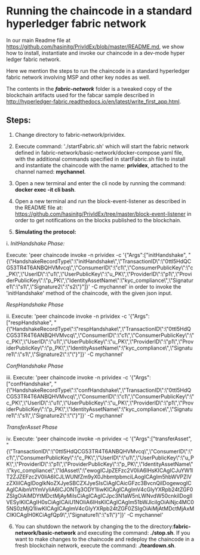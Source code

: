# Running the chaincode in a standard hyperledger fabric network

In our main Readme file at https://github.com/hasinitg/PrivIdEx/blob/master/README.md, we show how to install, instantiate
and invoke our chaincode in a dev-mode hyper ledger fabric network.

Here we mention the steps to run the chaincode in a standard hyperledger fabric network involving MSP and other key nodes as well.

The contents in the  ***fabric-network*** folder is a tweaked copy of the blockchain artifacts used for the fabcar sample
described in http://hyperledger-fabric.readthedocs.io/en/latest/write_first_app.html.

## Steps:

1. Change directory to fabric-network/prividex.
2. Execute command: './startFabric.sh' which will start the fabric network defined in fabric-network/basic-network/docker-compose.yaml file,
with the additional commands specified in startFabric.sh file to install and instantiate the chaincode with the name: **prividex**,
attached to the channel named: **mychannel**.
3. Open a new terminal and enter the cli node by running the command: **docker exec -it cli bash**. 
4. Open a new terminal and run the block-event-listener as described in the README file at: https://github.com/hasinitg/PrivIdEx/tree/master/block-event-listener in order to get notifications on the blocks published to the blockchain.

5. **Simulating the protocol:**

i. *InitHandshake Phase:*

Execute: 'peer chaincode invoke -n prividex -c '{"Args":["initHandshake", "{\\"HandshakeRecordType\\":\\"initHandshake\\",\\"TransactionID\\":\\"0ttl5HdQCG53TR4T6ANBQHVMvcq\\",\\"ConsumerID\\":\\"c1\\",\\"ConsumerPublicKey\\":\\"c_PK\\",\\"UserID\\":\\"u1\\",\\"UserPublicKey\\":\\"u_PK\\",\\"ProviderID\\":\\"p1\\",\\"ProviderPublicKey\\":\\"p_PK\\",\\"IdentityAssetName\\":\\"kyc_compliance\\",\\"Signature1\\":\\"s1\\",\\"Signature2\\":\\"s2\\"}"]}' -C mychannel' in order to invoke the 'initHandshake' method of the chaincode, with the given json input. 

*RespHandshake Phase*

ii. Execute: 'peer chaincode invoke -n prividex -c '{"Args":["respHandshake", "{\\"HandshakeRecordType\\":\\"respHandshake\\",\\"TransactionID\\":\\"0ttl5HdQCG53TR4T6ANBQHVMvcq\\",\\"ConsumerID\\":\\"c1\\",\\"ConsumerPublicKey\\":\\"c_PK\\",\\"UserID\\":\\"u1\\",\\"UserPublicKey\\":\\"u_PK\\",\\"ProviderID\\":\\"p1\\",\\"ProviderPublicKey\\":\\"p_PK\\",\\"IdentityAssetName\\":\\"kyc_compliance\\",\\"Signature1\\":\\"s1\\",\\"Signature2\\":\\"\\"}"]}' -C mychannel'

*ConfHandshake Phase*

iii. Execute: 'peer chaincode invoke -n prividex -c '{"Args":["confHandshake", "{\\"HandshakeRecordType\\":\\"confHandshake\\",\\"TransactionID\\":\\"0ttl5HdQCG53TR4T6ANBQHVMvcq\\",\\"ConsumerID\\":\\"c1\\",\\"ConsumerPublicKey\\":\\"c_PK\\",\\"UserID\\":\\"u1\\",\\"UserPublicKey\\":\\"u_PK\\",\\"ProviderID\\":\\"p1\\",\\"ProviderPublicKey\\":\\"p_PK\\",\\"IdentityAssetName\\":\\"kyc_compliance\\",\\"Signature1\\":\\"s1\\",\\"Signature2\\":\\"\\"}"]}' -C mychannel'

*TransferAsset Phase*

iv. Execute: 'peer chaincode invoke -n prividex -c '{"Args":["transferAsset", "{\\"TransactionID\\":\\"0ttl5HdQCG53TR4T6ANBQHVMvcq\\",\\"ConsumerID\\":\\"c1\\",\\"ConsumerPublicKey\\":\\"c_PK\\",\\"UserID\\":\\"u1\\",\\"UserPublicKey\\":\\"u_PK\\",\\"ProviderID\\":\\"p1\\",\\"ProviderPublicKey\\":\\"p_PK\\",\\"IdentityAssetName\\":\\"kyc_compliance\\",\\"IdAsset\\":\\"ewogICJpZEFzc2V0IiA6IHsKICAgICJuYW1lT2ZJZEFzc2V0IiA6ICJLWUNfZm9yX0JhbmtpbmciLAogICAgIm5hbWVPZlVzZXIiICAgIDogIkNoZXJyeSBCZXJyeSIsCiAgICAicGFzc3BvcnQiIDogewogICAgICAibnVtYmVyIiA6ICJONTg3ODY1IiwKICAgICAgImV4cGlyYXRpb24tZGF0ZSIgOiAiMDYtMDctMjAyMiIsCiAgICAgICJpc3N1aW5nLWNvdW50cnkiIDogIlVESyIKICAgIH0sCiAgICAiU1NOIiA6IHsKICAgICAgIm51bWJlciIgOiAiNjc4MC05NS0zMjQ1IiwKICAgICAgImV4cGlyYXRpb24tZGF0ZSIgOiAiMjAtMDctMjAxMCIKICAgIH0KCiAgfQp9\\",\\"Signature1\\":\\"s1\\"}"]}' -C mychannel'

6. You can shutdown the network by changing the to the directory:**fabric-network/basic-network** and executing the command: **./stop.sh**. If you want to make changes to the chaincode and redeploy the chaincode in a fresh blockchain network, execute the command: **./teardown.sh**.
